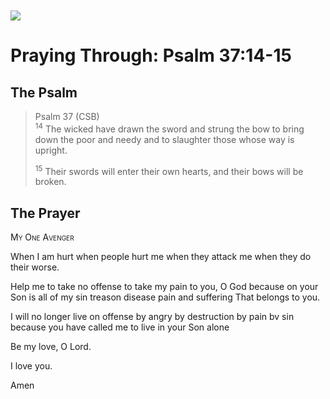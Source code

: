 <img class="intro-left" style="margin-top:10px" src="/images/art-paris-psalter.jpg">

# Praying Through: Psalm 37:14-15

<p style="clear:both;">

## The Psalm

>Psalm 37 (CSB)  
><sup>14</sup> The wicked have drawn the sword and strung the bow to bring down the poor and needy and to slaughter those whose way is upright. 
>
><sup>15</sup> Their swords will enter their own hearts, and their bows will be broken. 

## The Prayer

<div style="font-variant: small-caps;">
My One Avenger
</div>


When I am hurt
  when people hurt me
  when they attack me
  when they do their worse.

Help me to take no offense
  to take my pain to you, O God
  because on your Son
  is all of my sin
  treason
  disease
  pain
  and suffering
  That belongs to you.

I will no longer live 
  on offense
  by angry
  by destruction
  by pain
  bv sin
  because you have called me to live in your Son alone

Be my love, O Lord.

I love you.

Amen
